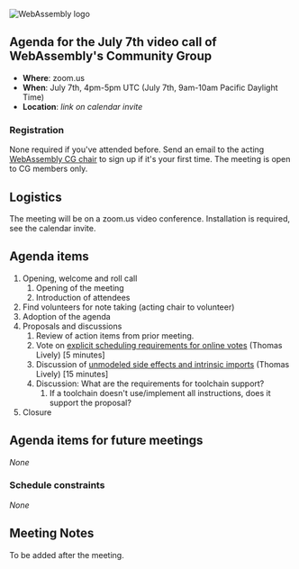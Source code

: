 ![WebAssembly logo](/images/WebAssembly.png)

## Agenda for the July 7th video call of WebAssembly's Community Group

- **Where**: zoom.us
- **When**: July 7th, 4pm-5pm UTC (July 7th, 9am-10am Pacific Daylight Time)
- **Location**: *link on calendar invite*

### Registration

None required if you've attended before. Send an email to the acting [WebAssembly CG chair](mailto:webassembly-cg-chair@chromium.org)
to sign up if it's your first time. The meeting is open to CG members only.

## Logistics

The meeting will be on a zoom.us video conference.
Installation is required, see the calendar invite.

## Agenda items

1. Opening, welcome and roll call
    1. Opening of the meeting
    1. Introduction of attendees
1. Find volunteers for note taking (acting chair to volunteer)
1. Adoption of the agenda
1. Proposals and discussions
    1. Review of action items from prior meeting.
    1. Vote on [explicit scheduling requirements for online votes](https://github.com/WebAssembly/meetings/pull/579) (Thomas Lively) [5 minutes]
    1. Discussion of [unmodeled side effects and intrinsic imports](https://github.com/WebAssembly/design/issues/1354) (Thomas Lively) [15 minutes]
    1. Discussion: What are the requirements for toolchain support?
       1. If a toolchain doesn't use/implement all instructions, does it support the proposal?
1. Closure

## Agenda items for future meetings

*None*

### Schedule constraints

*None*

## Meeting Notes
To be added after the meeting.
